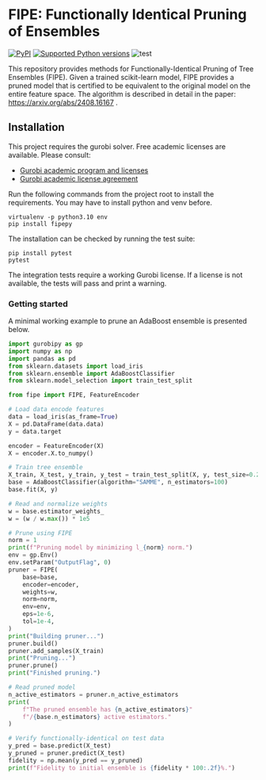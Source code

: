 # FIPE: Functionally Identical Pruning of Ensembles

[![PyPI](https://img.shields.io/pypi/v/fipepy
)](https://pypi.org/project/fipepy/)
[![Supported Python
versions](https://img.shields.io/pypi/pyversions/fipepy.svg)](https://pypi.org/project/fipepy/)
![test](https://github.com/eminyous/fipe/actions/workflows/main.yml/badge.svg)

This repository provides methods for Functionally-Identical Pruning of Tree Ensembles (FIPE). Given a trained scikit-learn model, FIPE provides a pruned model that is certified to be equivalent to the original model on the entire feature space. The algorithm is described in detail in the paper: <https://arxiv.org/abs/2408.16167> .

## Installation

This project requires the gurobi solver. Free academic licenses are available. Please consult:

- [Gurobi academic program and licenses](https://www.gurobi.com/academia/academic-program-and-licenses/)
- [Gurobi academic license agreement](https://www.gurobi.com/downloads/end-user-license-agreement-academic/)

Run the following commands from the project root to install the requirements. You may have to install python and venv before.

```shell
virtualenv -p python3.10 env
pip install fipepy
```

The installation can be checked by running the test suite:

```shell
pip install pytest
pytest
```

The integration tests require a working Gurobi license. If a license is not available, the tests will pass and print a warning.

### Getting started

A minimal working example to prune an AdaBoost ensemble is presented below.

```python
import gurobipy as gp
import numpy as np
import pandas as pd
from sklearn.datasets import load_iris
from sklearn.ensemble import AdaBoostClassifier
from sklearn.model_selection import train_test_split

from fipe import FIPE, FeatureEncoder

# Load data encode features
data = load_iris(as_frame=True)
X = pd.DataFrame(data.data)
y = data.target

encoder = FeatureEncoder(X)
X = encoder.X.to_numpy()

# Train tree ensemble
X_train, X_test, y_train, y_test = train_test_split(X, y, test_size=0.2)
base = AdaBoostClassifier(algorithm="SAMME", n_estimators=100)
base.fit(X, y)

# Read and normalize weights
w = base.estimator_weights_
w = (w / w.max()) * 1e5

# Prune using FIPE
norm = 1
print(f"Pruning model by minimizing l_{norm} norm.")
env = gp.Env()
env.setParam("OutputFlag", 0)
pruner = FIPE(
    base=base,
    encoder=encoder,
    weights=w,
    norm=norm,
    env=env,
    eps=1e-6,
    tol=1e-4,
)
print("Building pruner...")
pruner.build()
pruner.add_samples(X_train)
print("Pruning...")
pruner.prune()
print("Finished pruning.")

# Read pruned model
n_active_estimators = pruner.n_active_estimators
print(
    f"The pruned ensemble has {n_active_estimators}"
    f"/{base.n_estimators} active estimators."
)

# Verify functionally-identical on test data
y_pred = base.predict(X_test)
y_pruned = pruner.predict(X_test)
fidelity = np.mean(y_pred == y_pruned)
print(f"Fidelity to initial ensemble is {fidelity * 100:.2f}%.")

```
